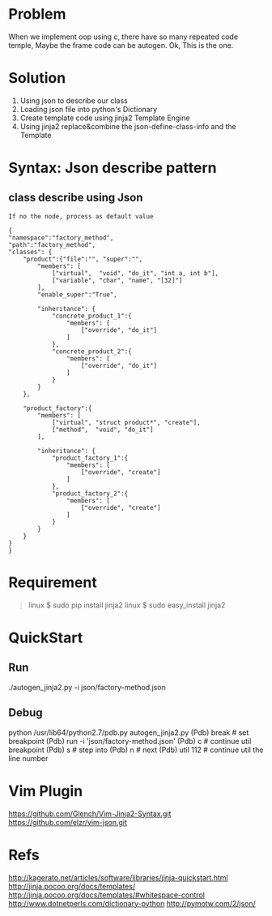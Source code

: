 Problem
=======

When we implement oop using c, there have so many repeated code temple,
Maybe the frame code can be autogen. Ok, This is the one.

Solution
========

1. Using json to describe our class
2. Loading json file into python's Dictionary
3. Create template code using jinja2 Template Engine
4. Using jinja2 replace&combine the json-define-class-info and the Template

Syntax: Json describe pattern
=============================

class describe using Json
-------------------------

```
If no the node, process as default value

{
"namespace":"factory_method",
"path":"factory_method",
"classes": {
	"product":{"file":"", "super":"",
		"members": [
			["virtual",  "void", "do_it", "int a, int b"],
			["variable", "char", "name", "[32]"]
		],
		"enable_super":"True",

		"inheritance": {
			"concrete_product_1":{
				"members": [
					["override", "do_it"]
				]
			},
			"concrete_product_2":{
				"members": [
					["override", "do_it"]
				]
			}
		}
	},

	"product_factory":{
		"members": [
			["virtual", "struct product*", "create"],
			["method",  "void", "do_it"]
		],

		"inheritance": {
			"product_factory_1":{
				"members": [
					["override", "create"]
				]
			},
			"product_factory_2":{
				"members": [
					["override", "create"]
				]
			}
		}
	}
}
}
```
Requirement
===========
> linux $ sudo pip install jinja2
> <or>
> linux $ sudo easy_install jinja2

QuickStart
==========
Run
---
./autogen_jinja2.py -i json/factory-method.json

Debug
-----
python /usr/lib64/python2.7/pdb.py autogen_jinja2.py
(Pdb) break            # set breakpoint
(Pdb) run -i 'json/factory-method.json'
(Pdb) c                # continue util breakpoint
(Pdb) s                # step into
(Pdb) n                # next
(Pdb) util 112         # continue util the line number

Vim Plugin
==========

https://github.com/Glench/Vim-Jinja2-Syntax.git
https://github.com/elzr/vim-json.git

Refs
====

http://kagerato.net/articles/software/libraries/jinja-quickstart.html
http://jinja.pocoo.org/docs/templates/
http://jinja.pocoo.org/docs/templates/#whitespace-control
http://www.dotnetperls.com/dictionary-python
http://pymotw.com/2/json/
